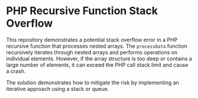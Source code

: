 # PHP Recursive Function Stack Overflow

This repository demonstrates a potential stack overflow error in a PHP recursive function that processes nested arrays.  The `processData` function recursively iterates through nested arrays and performs operations on individual elements.  However, if the array structure is too deep or contains a large number of elements, it can exceed the PHP call stack limit and cause a crash.

The solution demonstrates how to mitigate the risk by implementing an iterative approach using a stack or queue.